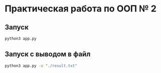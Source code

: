 # Практическая работа по ООП № 2
## Запуск
```bash
python3 app.py
```

## Запуск c выводом в файл
```bash
python3 app.py -o "./result.txt"
```
